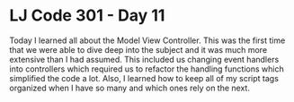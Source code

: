 # LJ Code 301 - Day 11

Today I learned all about the Model View Controller. This was the first time that we were able to dive deep into the subject and it was much more extensive than I had assumed. This included us changing event handlers into controllers which required us to refactor the handling functions which simplified the code a lot. Also, I learned how to keep all of my script tags organized when I have so many and which ones rely on the next. 
